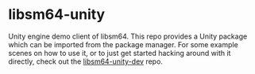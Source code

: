 # libsm64-unity

Unity engine demo client of libsm64. This repo provides a Unity package which can be imported from the
package manager. For some example scenes on how to use it, or to just get started hacking around with
it directly, check out the [libsm64-unity-dev](https://github.com/libsm64/libsm64-unity-dev) repo.
